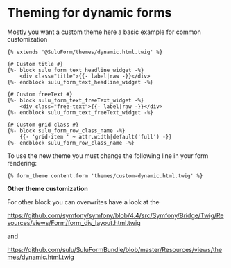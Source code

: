 # Theming for dynamic forms

Mostly you want a custom theme here a basic example for common customization

```twig
{% extends '@SuluForm/themes/dynamic.html.twig' %}

{# Custom title #}
{%- block sulu_form_text_headline_widget -%}
    <div class="title">{{- label|raw -}}</div>
{%- endblock sulu_form_text_headline_widget -%}

{# Custom freeText #}
{%- block sulu_form_text_freeText_widget -%}
    <div class="free-text">{{- label|raw -}}</div>
{%- endblock sulu_form_text_freeText_widget -%}

{# Custom grid class #}
{%- block sulu_form_row_class_name -%}
    {{- 'grid-item ' ~ attr.width|default('full') -}}
{%- endblock sulu_form_row_class_name -%}
```

To use the new theme you must change the following line in your form rendering:

```twig
{% form_theme content.form 'themes/custom-dynamic.html.twig' %}
```

**Other theme customization**

For other block you can overwrites have a look at the 

https://github.com/symfony/symfony/blob/4.4/src/Symfony/Bridge/Twig/Resources/views/Form/form_div_layout.html.twig

and

https://github.com/sulu/SuluFormBundle/blob/master/Resources/views/themes/dynamic.html.twig
